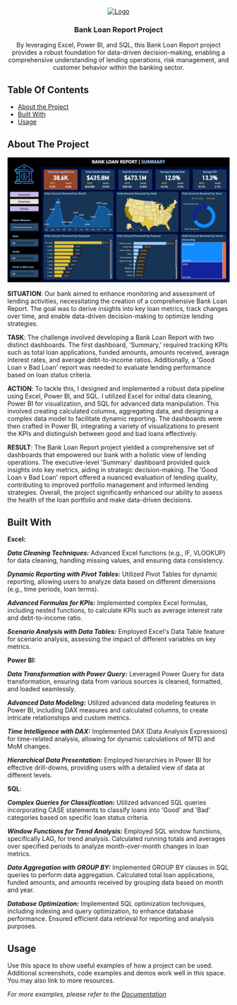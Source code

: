 <br/>
<p align="center">
  <a href="https://github.com/m-aviarchuk/Bank_Loan_Report_Project">
    <img src="Images/Header_img.png" alt="Logo">
  </a>

  <h3 align="center">Bank Loan Report Project</h3>

  <p align="center">
    By leveraging Excel, Power BI, and SQL, this Bank Loan Report project provides a robust foundation for data-driven decision-making, enabling a comprehensive understanding of lending operations, risk management, and customer behavior within the banking sector.
    <br/>
  </p>
</p>



## Table Of Contents

* [About the Project](#about-the-project)
* [Built With](#built-with)
* [Usage](#usage)

## About The Project

![Screen Shot](Images/PBI_Overview.png)

**SITUATION**:
Our bank aimed to enhance monitoring and assessment of lending activities, necessitating the creation of a comprehensive Bank Loan Report. The goal was to derive insights into key loan metrics, track changes over time, and enable data-driven decision-making to optimize lending strategies.

**TASK**:
The challenge involved developing a Bank Loan Report with two distinct dashboards. The first dashboard, 'Summary,' required tracking KPIs such as total loan applications, funded amounts, amounts received, average interest rates, and average debt-to-income ratios. Additionally, a 'Good Loan v Bad Loan' report was needed to evaluate lending performance based on loan status criteria.

**ACTION**:
To tackle this, I designed and implemented a robust data pipeline using Excel, Power BI, and SQL. I utilized Excel for initial data cleaning, Power BI for visualization, and SQL for advanced data manipulation. This involved creating calculated columns, aggregating data, and designing a complex data model to facilitate dynamic reporting. The dashboards were then crafted in Power BI, integrating a variety of visualizations to present the KPIs and distinguish between good and bad loans effectively.

**RESULT**:
The Bank Loan Report project yielded a comprehensive set of dashboards that empowered our bank with a holistic view of lending operations. The executive-level 'Summary' dashboard provided quick insights into key metrics, aiding in strategic decision-making. The 'Good Loan v Bad Loan' report offered a nuanced evaluation of lending quality, contributing to improved portfolio management and informed lending strategies. Overall, the project significantly enhanced our ability to assess the health of the loan portfolio and make data-driven decisions.


## Built With

**Excel:**

***Data Cleaning Techniques:***
Advanced Excel functions (e.g., IF, VLOOKUP) for data cleaning, handling missing values, and ensuring data consistency.

***Dynamic Reporting with Pivot Tables:***
Utilized Pivot Tables for dynamic reporting, allowing users to analyze data based on different dimensions (e.g., time periods, loan terms).

***Advanced Formulas for KPIs:***
Implemented complex Excel formulas, including nested functions, to calculate KPIs such as average interest rate and debt-to-income ratio.

***Scenario Analysis with Data Tables:***
Employed Excel's Data Table feature for scenario analysis, assessing the impact of different variables on key metrics.

<p></p>

**Power BI:**

***Data Transformation with Power Query:***
Leveraged Power Query for data transformation, ensuring data from various sources is cleaned, formatted, and loaded seamlessly.

***Advanced Data Modeling:***
Utilized advanced data modeling features in Power BI, including DAX measures and calculated columns, to create intricate relationships and custom metrics.

***Time Intelligence with DAX:***
Implemented DAX (Data Analysis Expressions) for time-related analysis, allowing for dynamic calculations of MTD and MoM changes.

***Hierarchical Data Presentation:***
Employed hierarchies in Power BI for effective drill-downs, providing users with a detailed view of data at different levels.

<p></p>

**SQL**:

***Complex Queries for Classification:***
Utilized advanced SQL queries incorporating CASE statements to classify loans into 'Good' and 'Bad' categories based on specific loan status criteria.

***Window Functions for Trend Analysis:***
Employed SQL window functions, specifically LAG, for trend analysis. Calculated running totals and averages over specified periods to analyze month-over-month changes in loan metrics.

***Data Aggregation with GROUP BY:***
Implemented GROUP BY clauses in SQL queries to perform data aggregation. Calculated total loan applications, funded amounts, and amounts received by grouping data based on month and year.

***Database Optimization:***
Implemented SQL optimization techniques, including indexing and query optimization, to enhance database performance. Ensured efficient data retrieval for reporting and analysis purposes.


## Usage

Use this space to show useful examples of how a project can be used. Additional screenshots, code examples and demos work well in this space. You may also link to more resources.

_For more examples, please refer to the [Documentation](https://example.com)_
